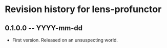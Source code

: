 # Revision history for lens-profunctor

## 0.1.0.0 -- YYYY-mm-dd

* First version. Released on an unsuspecting world.
